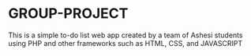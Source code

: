# GROUP-PROJECT
This is a simple to-do list web app created by a team of Ashesi students using PHP and other frameworks such as HTML, CSS, and JAVASCRIPT
